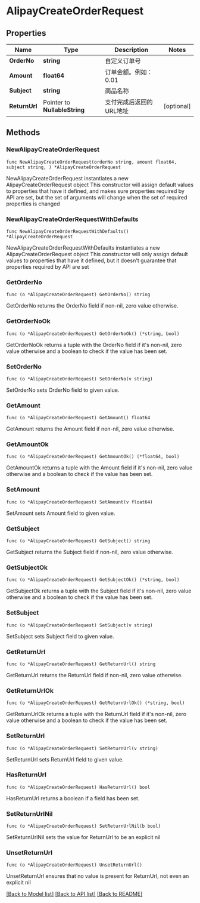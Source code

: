 # AlipayCreateOrderRequest

## Properties

Name | Type | Description | Notes
------------ | ------------- | ------------- | -------------
**OrderNo** | **string** | 自定义订单号 | 
**Amount** | **float64** | 订单金额。例如：0.01 | 
**Subject** | **string** | 商品名称 | 
**ReturnUrl** | Pointer to **NullableString** | 支付完成后返回的URL地址 | [optional] 

## Methods

### NewAlipayCreateOrderRequest

`func NewAlipayCreateOrderRequest(orderNo string, amount float64, subject string, ) *AlipayCreateOrderRequest`

NewAlipayCreateOrderRequest instantiates a new AlipayCreateOrderRequest object
This constructor will assign default values to properties that have it defined,
and makes sure properties required by API are set, but the set of arguments
will change when the set of required properties is changed

### NewAlipayCreateOrderRequestWithDefaults

`func NewAlipayCreateOrderRequestWithDefaults() *AlipayCreateOrderRequest`

NewAlipayCreateOrderRequestWithDefaults instantiates a new AlipayCreateOrderRequest object
This constructor will only assign default values to properties that have it defined,
but it doesn't guarantee that properties required by API are set

### GetOrderNo

`func (o *AlipayCreateOrderRequest) GetOrderNo() string`

GetOrderNo returns the OrderNo field if non-nil, zero value otherwise.

### GetOrderNoOk

`func (o *AlipayCreateOrderRequest) GetOrderNoOk() (*string, bool)`

GetOrderNoOk returns a tuple with the OrderNo field if it's non-nil, zero value otherwise
and a boolean to check if the value has been set.

### SetOrderNo

`func (o *AlipayCreateOrderRequest) SetOrderNo(v string)`

SetOrderNo sets OrderNo field to given value.


### GetAmount

`func (o *AlipayCreateOrderRequest) GetAmount() float64`

GetAmount returns the Amount field if non-nil, zero value otherwise.

### GetAmountOk

`func (o *AlipayCreateOrderRequest) GetAmountOk() (*float64, bool)`

GetAmountOk returns a tuple with the Amount field if it's non-nil, zero value otherwise
and a boolean to check if the value has been set.

### SetAmount

`func (o *AlipayCreateOrderRequest) SetAmount(v float64)`

SetAmount sets Amount field to given value.


### GetSubject

`func (o *AlipayCreateOrderRequest) GetSubject() string`

GetSubject returns the Subject field if non-nil, zero value otherwise.

### GetSubjectOk

`func (o *AlipayCreateOrderRequest) GetSubjectOk() (*string, bool)`

GetSubjectOk returns a tuple with the Subject field if it's non-nil, zero value otherwise
and a boolean to check if the value has been set.

### SetSubject

`func (o *AlipayCreateOrderRequest) SetSubject(v string)`

SetSubject sets Subject field to given value.


### GetReturnUrl

`func (o *AlipayCreateOrderRequest) GetReturnUrl() string`

GetReturnUrl returns the ReturnUrl field if non-nil, zero value otherwise.

### GetReturnUrlOk

`func (o *AlipayCreateOrderRequest) GetReturnUrlOk() (*string, bool)`

GetReturnUrlOk returns a tuple with the ReturnUrl field if it's non-nil, zero value otherwise
and a boolean to check if the value has been set.

### SetReturnUrl

`func (o *AlipayCreateOrderRequest) SetReturnUrl(v string)`

SetReturnUrl sets ReturnUrl field to given value.

### HasReturnUrl

`func (o *AlipayCreateOrderRequest) HasReturnUrl() bool`

HasReturnUrl returns a boolean if a field has been set.

### SetReturnUrlNil

`func (o *AlipayCreateOrderRequest) SetReturnUrlNil(b bool)`

 SetReturnUrlNil sets the value for ReturnUrl to be an explicit nil

### UnsetReturnUrl
`func (o *AlipayCreateOrderRequest) UnsetReturnUrl()`

UnsetReturnUrl ensures that no value is present for ReturnUrl, not even an explicit nil

[[Back to Model list]](../README.md#documentation-for-models) [[Back to API list]](../README.md#documentation-for-api-endpoints) [[Back to README]](../README.md)



